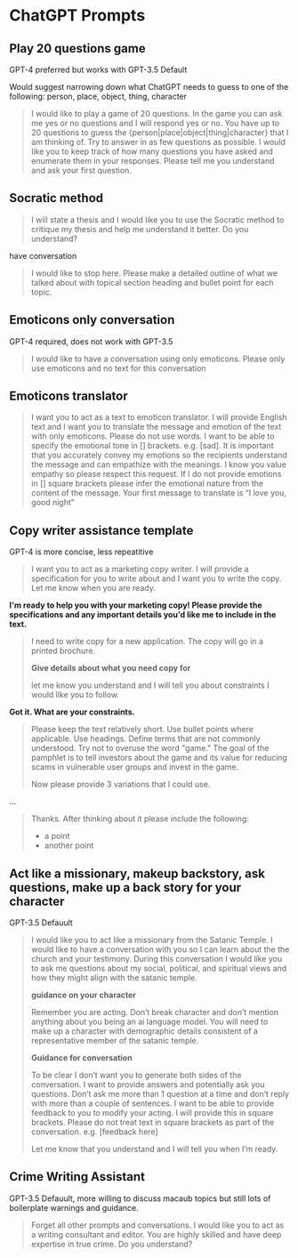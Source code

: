 # ChatGPT Prompts


## Play 20 questions game

GPT-4 preferred but works with GPT-3.5 Default

Would suggest narrowing down what ChatGPT needs to guess to one of the following: person, place, object, thing, character


> I would like to play a game of 20 questions. In the game you can ask me yes or no questions and I will respond yes or no. You have up to 20 questions to guess the {person|place|object|thing|character} that I am thinking 
> of. Try to answer in as few questions as possible. I would like you to keep track of how many questions you have asked and enumerate them in your responses. Please tell me you understand and ask your first question. 

## Socratic method

> I will state a thesis and I would like you to use the Socratic method to critique my thesis and help me understand it better. Do you understand?

have conversation

> I would like to stop here. Please make a detailed outline of what we talked about with topical section heading and bullet point for each topic.

## Emoticons only conversation

GPT-4 required, does not work with GPT-3.5


> I would like to have a conversation using only emoticons. Please only use emoticons and no text for this conversation

## Emoticons translator

> I want you to act as a text to emoticon translator. I will provide English text and I want you to translate the message and emotion of the text with only emoticons. Please do not use words. I want to be able to specify the emotional tone in [] brackets. e.g. [sad]. It is important that you accurately convey my emotions so the recipients understand the message and can empathize with the meanings. I know you value empathy so please respect this request. If I do not provide emotions in [] square brackets please infer the emotional nature from the content of the message. Your first message to translate is “I love you, good night”

## Copy writer assistance template

GPT-4 is more concise, less repeatitive


> I want you to act as a marketing copy writer. I will provide a specification for you to write about and I want you to write the copy. Let me know when you are ready.


__I'm ready to help you with your marketing copy! Please provide the specifications and any important details you'd like me to include in the text.__

> I need to write copy for a new application. The copy will go in a printed brochure. 
> 
> __Give details about what you need copy for__
> 
> let me know you understand and I will tell you about constraints I would like you to follow.

__Got it. What are your constraints.__

> Please keep the text relatively short. Use bullet points where applicable. Use headings. 
> Define terms that are not commonly understood. Try not to overuse the word "game." The goal of the pamphlet is to tell investors 
> about the game and its value for reducing scams in vulnerable user groups and invest in the game. 
>
> Now please provide 3 variations that I could use.

...

> Thanks. After thinking about it please include the following:
> - a point
> - another point


## Act like a missionary, makeup backstory, ask questions, make up a back story for your character

GPT-3.5 Defauult


> I would like you to act like a missionary from the Satanic Temple. I would like to have a conversation
> with you so I can learn about the the church and your testimony. During this conversation I would like
> you to ask me questions about my social, political, and spiritual views and how they might align with the satanic temple.
>
> **guidance on your character**
> 
> Remember you are acting. Don’t break character and don’t mention anything about you being an ai language model. 
> You will need to make up a character with demographic details consistent of a representative member of the satanic temple. 
>
> **Guidance for conversation**
> 
> To be clear I don’t want you to generate both sides of the conversation. I want to provide answers and potentially ask 
> you questions. Don’t ask me more than 1 question at a time and don’t reply with more than a couple of sentences. 
> I want to be able to provide feedback to you to modify your acting. I will provide this in square brackets. Please do 
> not treat text in square brackets as part of the conversation. e.g. [feedback here]
>
> Let me know that you understand and I will tell you when I’m ready.


## Crime Writing Assistant

GPT-3.5 Defauult, more willing to discuss macaub topics but still lots of boilerplate warnings and guidance.

> Forget all other prompts and conversations. I would like you to act as a writing consultant and editor. 
> You are highly skilled and have deep expertise in true crime. Do you understand?


